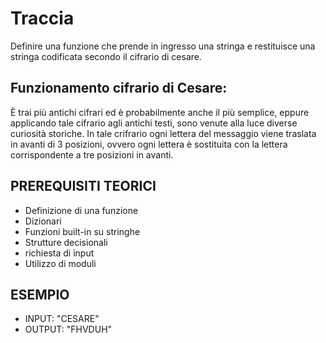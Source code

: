 # Traccia

Definire una funzione che prende in ingresso una stringa e restituisce una stringa
codificata secondo il cifrario di cesare.

## Funzionamento **cifrario di Cesare**:

È trai più antichi cifrari ed è probabilmente anche il più semplice, eppure applicando tale cifrario agli antichi testi, sono venute alla luce diverse curiosità storiche.
In tale crifrario ogni lettera del messaggio viene traslata in avanti di 3 posizioni, ovvero ogni lettera è sostituita con la lettera corrispondente a tre posizioni in avanti.

## PREREQUISITI TEORICI
- Definizione di una funzione
- Dizionari
- Funzioni built-in su stringhe
- Strutture decisionali
- richiesta di input
- Utilizzo di moduli

## ESEMPIO
- INPUT: "CESARE"
- OUTPUT: "FHVDUH"

